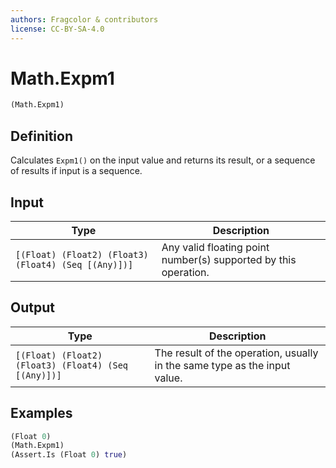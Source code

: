 ```yaml
---
authors: Fragcolor & contributors
license: CC-BY-SA-4.0
---
```



# Math.Expm1

```clojure
(Math.Expm1)
```


## Definition

Calculates `Expm1()` on the input value and returns its result, or a sequence of results if input is a sequence.


## Input

| Type | Description |
|------|-------------|
| `[(Float) (Float2) (Float3) (Float4) (Seq [(Any)])]` | Any valid floating point number(s) supported by this operation. |


## Output

| Type | Description |
|------|-------------|
| `[(Float) (Float2) (Float3) (Float4) (Seq [(Any)])]` | The result of the operation, usually in the same type as the input value. |


## Examples

```clojure
(Float 0)
(Math.Expm1)
(Assert.Is (Float 0) true)
```
